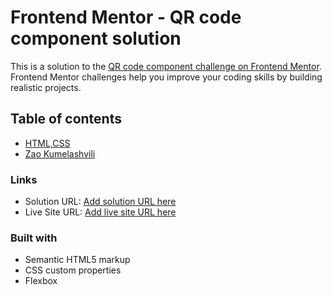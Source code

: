 # Frontend Mentor - QR code component solution

This is a solution to the [QR code component challenge on Frontend Mentor](https://www.frontendmentor.io/challenges/qr-code-component-iux_sIO_H). Frontend Mentor challenges help you improve your coding skills by building realistic projects. 

## Table of contents
- [HTML,CSS](#built-with)
- [Zao Kumelashvili](#author)

### Links
- Solution URL: [Add solution URL here](https://github.com/qumelashvili/qr-code)
- Live Site URL: [Add live site URL here](https://your-live-site-url.com)


### Built with

- Semantic HTML5 markup
- CSS custom properties
- Flexbox

